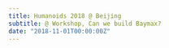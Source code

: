 ```yaml
---
title: Humanoids 2018 @ Beijing
subtitle: @ Workshop, Can we build Baymax?
date: "2018-11-01T00:00:00Z"
---
```

